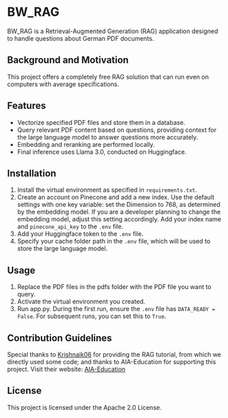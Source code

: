 # BW_RAG

BW_RAG is a Retrieval-Augmented Generation (RAG) application designed to handle questions about German PDF documents.

## Background and Motivation

This project offers a completely free RAG solution that can run even on computers with average specifications.

## Features

- Vectorize specified PDF files and store them in a database.
- Query relevant PDF content based on questions, providing context for the large language model to answer questions more accurately.
- Embedding and reranking are performed locally.
- Final inference uses Llama 3.0, conducted on Huggingface.

## Installation

1. Install the virtual environment as specified in `requirements.txt`.
2. Create an account on Pinecone and add a new index. Use the default settings with one key variable: set the Dimension to 768, as determined by the embedding model. If you are a developer planning to change the embedding model, adjust this setting accordingly. Add your index name and `pinecone_api_key` to the `.env` file.
3. Add your Huggingface token to the `.env` file.
4. Specify your cache folder path in the `.env` file, which will be used to store the large language model.

## Usage

1. Replace the PDF files in the pdfs folder with the PDF file you want to query.
2. Activate the virtual environment you created.
3. Run app.py. During the first run, ensure the `.env` file has `DATA_READY = False`. For subsequent runs, you can set this to `True`.

## Contribution Guidelines

Special thanks to [Krishnaik06](https://github.com/krishnaik06/Complete-Langchain-Tutorials) for providing the RAG tutorial, from which we directly used some code; and thanks to AIA-Education for supporting this project. Visit their website: [AIA-Education](https://www.aia-edu.de/)

## License

This project is licensed under the Apache 2.0 License.
